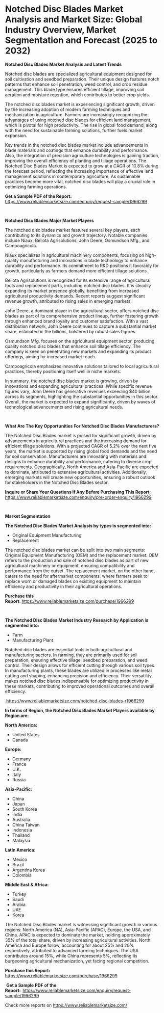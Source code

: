 <p><h1>Notched Disc Blades Market Analysis and Market Size: Global Industry Overview, Market Segmentation and Forecast (2025 to 2032)</h1></p><p><strong>Notched Disc Blades Market Analysis and Latest Trends</strong></p>
<p><p>Notched disc blades are specialized agricultural equipment designed for soil cultivation and seedbed preparation. Their unique design features notch patterns that enhance soil penetration, weed control, and crop residue management. This blade type ensures efficient tillage, improving soil aeration and moisture retention, which contributes to better crop yields.</p><p>The notched disc blades market is experiencing significant growth, driven by the increasing adoption of modern farming techniques and mechanization in agriculture. Farmers are increasingly recognizing the advantages of using notched disc blades for efficient land management, which is pivotal for high productivity. The rise in global food demand, along with the need for sustainable farming solutions, further fuels market expansion.</p><p>Key trends in the notched disc blades market include advancements in blade materials and coatings that enhance durability and performance. Also, the integration of precision agriculture technologies is gaining traction, improving the overall efficiency of planting and tillage operations. The Notched Disc Blades Market is expected to grow at a CAGR of 10.8% during the forecast period, reflecting the increasing importance of effective land management solutions in contemporary agriculture. As sustainable practices become more vital, notched disc blades will play a crucial role in optimizing farming operations.</p></p>
<p><strong>Get a Sample PDF of the Report:&nbsp;</strong> <a href="https://www.reliablemarketsize.com/enquiry/request-sample/1966299?utm_campaign=2303&utm_medium=2&utm_source=Github&utm_content=ia&utm_term=16022025&utm_id=notched-disc-blades">https://www.reliablemarketsize.com/enquiry/request-sample/1966299</a></p>
<p>&nbsp;</p>
<p><strong>Notched Disc Blades Major Market Players</strong></p>
<p><p>The notched disc blades market features several key players, each contributing to its dynamics and growth trajectory. Notable companies include Niaux, Bellota Agrisolutions, John Deere, Osmundson Mfg., and Campoagricola. </p><p>Niaux specializes in agricultural machinery components, focusing on high-quality manufacturing and innovations in blade technology to enhance durability and performance. Its commitment to R&D positions it favorably for growth, particularly as farmers demand more efficient tillage solutions.</p><p>Bellota Agrisolutions is recognized for its extensive range of agricultural tools and replacement parts, including notched disc blades. It is steadily expanding its market presence globally, benefiting from increased agricultural productivity demands. Recent reports suggest significant revenue growth, attributed to rising sales in emerging markets.</p><p>John Deere, a dominant player in the agricultural sector, offers notched disc blades as part of its comprehensive product lineup, further fostering growth through enhanced brand loyalty and customer satisfaction. With a vast distribution network, John Deere continues to capture a substantial market share, estimated in the billions, bolstered by robust sales figures.</p><p>Osmundson Mfg. focuses on the agricultural equipment sector, producing quality notched disc blades that enhance soil tillage efficiency. The company is keen on penetrating new markets and expanding its product offerings, aiming for increased market reach.</p><p>Campoagricola emphasizes innovative solutions tailored to local agricultural practices, thereby positioning itself well in niche markets. </p><p>In summary, the notched disc blades market is growing, driven by innovations and expanding agricultural practices. While specific revenue figures vary, John Deere has generative revenues exceeding $40 billion across its segments, highlighting the substantial opportunities in this sector. Overall, the market is expected to expand significantly, driven by waves of technological advancements and rising agricultural needs.</p></p>
<p>&nbsp;</p>
<p><strong>What Are The Key Opportunities For Notched Disc Blades Manufacturers?</strong></p>
<p><p>The Notched Disc Blades market is poised for significant growth, driven by advancements in agricultural practices and the increasing demand for efficient tillage solutions. With a projected CAGR of 5.2% over the next five years, the market is supported by rising global food demands and the need for soil conservation. Manufacturers are innovating with materials and designs to enhance durability and performance, catering to diverse crop requirements. Geographically, North America and Asia-Pacific are expected to dominate, attributed to extensive agricultural activities. Additionally, emerging markets will create new opportunities, ensuring a robust outlook for stakeholders in the Notched Disc Blades sector.</p></p>
<p><strong>Inquire or Share Your Questions If Any Before Purchasing This Report:</strong> <a href="https://www.reliablemarketsize.com/enquiry/pre-order-enquiry/1966299?utm_campaign=2303&utm_medium=2&utm_source=Github&utm_content=ia&utm_term=16022025&utm_id=notched-disc-blades">https://www.reliablemarketsize.com/enquiry/pre-order-enquiry/1966299</a></p>
<p>&nbsp;</p>
<p><strong>Market Segmentation</strong></p>
<p><strong>The Notched Disc Blades Market Analysis by types is segmented into:</strong></p>
<p><ul><li>Original Equipment Manufacturing</li><li>Replacement</li></ul></p>
<p><p>The notched disc blades market can be split into two main segments: Original Equipment Manufacturing (OEM) and the replacement market. OEM refers to the production and sale of notched disc blades as part of new agricultural machinery or equipment, ensuring compatibility and performance from the outset. The replacement market, on the other hand, caters to the need for aftermarket components, where farmers seek to replace worn or damaged blades on existing equipment to maintain efficiency and productivity in their agricultural operations.</p></p>
<p><strong>Purchase this Report:&nbsp;</strong><a href="https://www.reliablemarketsize.com/purchase/1966299?utm_campaign=2303&utm_medium=2&utm_source=Github&utm_content=ia&utm_term=16022025&utm_id=notched-disc-blades">https://www.reliablemarketsize.com/purchase/1966299</a></p>
<p>&nbsp;</p>
<p><strong>The Notched Disc Blades Market Industry Research by Application is segmented into:</strong></p>
<p><ul><li>Farm</li><li>Manufacturing Plant</li></ul></p>
<p><p>Notched disc blades are essential tools in both agricultural and manufacturing sectors. In farming, they are primarily used for soil preparation, ensuring effective tillage, seedbed preparation, and weed control. Their design allows for efficient cutting through various soil types. In manufacturing plants, these blades are utilized in processes like metal cutting and shaping, enhancing precision and efficiency. Their versatility makes notched disc blades indispensable for optimizing productivity in these markets, contributing to improved operational outcomes and overall efficiency.</p></p>
<p><a href="https://www.reliablemarketsize.com/notched-disc-blades-r1966299?utm_campaign=2303&utm_medium=2&utm_source=Github&utm_content=ia&utm_term=16022025&utm_id=notched-disc-blades">&nbsp;https://www.reliablemarketsize.com/notched-disc-blades-r1966299</a></p>
<p><strong>In terms of Region, the Notched Disc Blades Market Players available by Region are:</strong></p>
<p>
    <p> <strong> North America: </strong>
        <ul>
            <li>United States</li>
            <li>Canada</li>
        </ul>
        </p> 
    <p> <strong> Europe: </strong>
        <ul>
            <li>Germany</li>
            <li>France</li>
            <li>U.K.</li>
            <li>Italy</li>
            <li>Russia</li>
        </ul>
        </p> 
    <p> <strong> Asia-Pacific: </strong>
        <ul>
            <li>China</li>
            <li>Japan</li>
            <li>South Korea</li>
            <li>India</li>
            <li>Australia</li>
            <li>China Taiwan</li>
            <li>Indonesia</li>
            <li>Thailand</li>
            <li>Malaysia</li>
        </ul>
        </p> 
    <p> <strong> Latin America: </strong>
        <ul>
            <li>Mexico</li>
            <li>Brazil</li>
            <li>Argentina Korea</li>
            <li>Colombia</li>
        </ul>
        </p> 
    <p> <strong> Middle East & Africa: </strong>
        <ul>
            <li>Turkey</li>
            <li>Saudi</li>
            <li>Arabia</li>
            <li>UAE</li>
            <li>Korea</li>
        </ul>
    </p>
    </p>
<p><p>The Notched Disc Blades market is witnessing significant growth in various regions: North America (NA), Asia-Pacific (APAC), Europe, the USA, and China. APAC is expected to dominate the market, holding approximately 35% of the total share, driven by increasing agricultural activities. North America and Europe follow, accounting for about 25% and 20% respectively, attributed to advanced farming techniques. The USA contributes around 15%, while China represents 5%, reflecting its burgeoning agricultural mechanization, yet facing regional competition.</p></p>
<p><strong>Purchase this Report: </strong><a href="https://www.reliablemarketsize.com/purchase/1966299?utm_campaign=2303&utm_medium=2&utm_source=Github&utm_content=ia&utm_term=16022025&utm_id=notched-disc-blades">https://www.reliablemarketsize.com/purchase/1966299</a></p>
<p>&nbsp;<strong>Get a Sample PDF of the Report:&nbsp;&nbsp;</strong><a href="https://www.reliablemarketsize.com/enquiry/request-sample/1966299?utm_campaign=2303&utm_medium=2&utm_source=Github&utm_content=ia&utm_term=16022025&utm_id=notched-disc-blades">https://www.reliablemarketsize.com/enquiry/request-sample/1966299</a></p>
<p><strong></strong></p>
<p>Check more reports on <a href="https://www.reliablemarketsize.com/?utm_campaign=2303&utm_medium=2&utm_source=Github&utm_content=ia&utm_term=16022025&utm_id=notched-disc-blades">https://www.reliablemarketsize.com/</a></p>